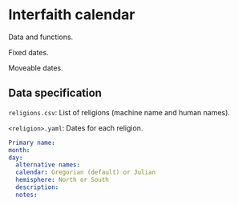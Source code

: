 # Interfaith calendar

Data and functions.

Fixed dates.

Moveable dates.

## Data specification

`religions.csv`: List of religions (machine name and human names).

`<religion>.yaml`: Dates for each religion.

```yaml
Primary name:
month:
day:
  alternative names:
  calendar: Gregorian (default) or Julian
  hemisphere: North or South
  description:
  notes:
```

